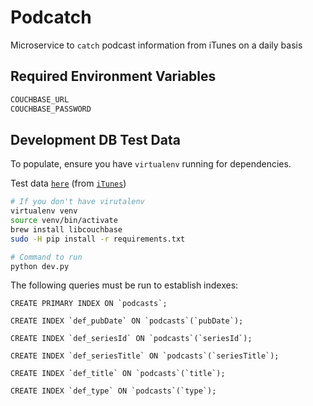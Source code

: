 # Podcatch

Microservice to `catch` podcast information from iTunes on a daily basis

## Required Environment Variables

````bash
COUCHBASE_URL
COUCHBASE_PASSWORD
````

## Development DB Test Data

To populate, ensure you have `virtualenv` running for dependencies.

Test data [`here`](https://www.dropbox.com/s/bg0nrfnfxjp6amc/data.zip?dl=0) (from [`iTunes`](https://itunes.apple.com/us/genre/podcasts/id26?mt=2))

````bash
# If you don't have virutalenv
virtualenv venv
source venv/bin/activate
brew install libcouchbase
sudo -H pip install -r requirements.txt

# Command to run
python dev.py
````

The following queries must be run to establish indexes: 

````
CREATE PRIMARY INDEX ON `podcasts`;
````

````
CREATE INDEX `def_pubDate` ON `podcasts`(`pubDate`);
````

````
CREATE INDEX `def_seriesId` ON `podcasts`(`seriesId`);
````

````
CREATE INDEX `def_seriesTitle` ON `podcasts`(`seriesTitle`);
````

````
CREATE INDEX `def_title` ON `podcasts`(`title`);
````

````
CREATE INDEX `def_type` ON `podcasts`(`type`);
````